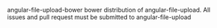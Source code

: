 angular-file-upload-bower
bower distribution of angular-file-upload. All issues and pull request must be submitted to angular-file-upload
